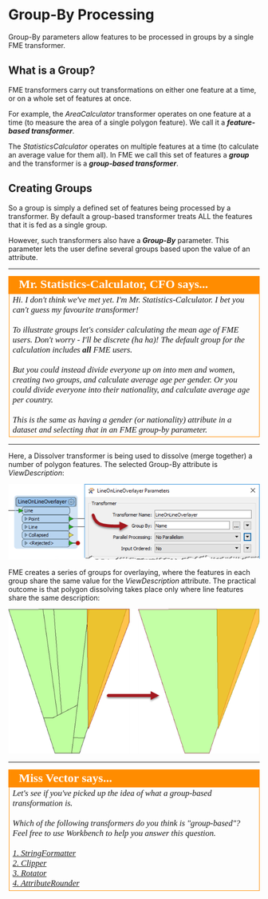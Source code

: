 # Group-By Processing #
Group-By parameters allow features to be processed in groups by a single FME transformer.


## What is a Group? ##
FME transformers carry out transformations on either one feature at a time, or on a whole set of features at once.

For example, the *AreaCalculator* transformer operates on one feature at a time (to measure the area of a single  polygon feature). We call it a ***feature-based transformer***.

The *StatisticsCalculator* operates on multiple features at a time (to calculate an average value for them all). In FME we call this set of features a ***group*** and the transformer is a ***group-based transformer***. 


## Creating Groups ##
So a group is simply a defined set of features being processed by a transformer. By default a group-based transformer treats ALL the features that it is fed as a single group.

However, such transformers also have a ***Group-By*** parameter. This parameter lets the user define several groups based upon the value of an attribute.

---

<!--Person X Says Section-->

<table style="border-spacing: 0px">
<tr>
<td style="vertical-align:middle;background-color:darkorange;border: 2px solid darkorange">
<i class="fa fa-quote-left fa-lg fa-pull-left fa-fw" style="color:white;padding-right: 12px;vertical-align:text-top"></i>
<span style="color:white;font-size:x-large;font-weight: bold;font-family:serif">Mr. Statistics-Calculator, CFO says...</span>
</td>
</tr>

<tr>
<td style="border: 1px solid darkorange">
<span style="font-family:serif; font-style:italic; font-size:larger">
Hi. I don't think we've met yet. I'm Mr. Statistics-Calculator. I bet you can't guess my favourite transformer!
<br><br>To illustrate groups let's consider calculating the mean age of FME users. Don't worry - I'll be discrete (ha ha)! The default group for the calculation includes <strong>all</strong> FME users.
<br><br>But you could instead divide everyone up on into men and women, creating two groups, and calculate average age per gender. Or you could divide everyone into their nationality, and calculate average age per country.
<br><br>This is the same as having a gender (or nationality) attribute in a dataset and selecting that in an FME group-by parameter.
</span>
</td>
</tr>
</table>

---

Here, a Dissolver transformer is being used to dissolve (merge together) a number of polygon features. The selected Group-By attribute is *ViewDescription*:

![](./Images/Img2.034.GroupByParameter.png)

FME creates a series of groups for overlaying, where the features in each group share the same value for the *ViewDescription* attribute. The practical outcome is that polygon dissolving takes place only where line features share the same description:

![](./Images/Img2.034b.GroupByResults.png)

---

<!--Person X Says Section-->

<table style="border-spacing: 0px">
<tr>
<td style="vertical-align:middle;background-color:darkorange;border: 2px solid darkorange">
<i class="fa fa-quote-left fa-lg fa-pull-left fa-fw" style="color:white;padding-right: 12px;vertical-align:text-top"></i>
<span style="color:white;font-size:x-large;font-weight: bold;font-family:serif">Miss Vector says...</span>
</td>
</tr>

<tr>
<td style="border: 1px solid darkorange">
<span style="font-family:serif; font-style:italic; font-size:larger">
Let's see if you've picked up the idea of what a group-based transformation is.
<br><br>Which of the following transformers do you think is "group-based"? Feel free to use Workbench to help you answer this question.
<br><br><a href="http://52.73.3.37/fmedatastreaming/Manual/QAResponse2017.fmw?chapter=2&question=4&answer=1&DestDataset_TEXTLINE=C%3A%5CFMEOutput%5CQAResponse.html">1. StringFormatter</a>
<br><a href="http://52.73.3.37/fmedatastreaming/Manual/QAResponse2017.fmw?chapter=2&question=4&answer=2&DestDataset_TEXTLINE=C%3A%5CFMEOutput%5CQAResponse.html">2. Clipper</a>
<br><a href="http://52.73.3.37/fmedatastreaming/Manual/QAResponse2017.fmw?chapter=2&question=4&answer=3&DestDataset_TEXTLINE=C%3A%5CFMEOutput%5CQAResponse.html">3. Rotator</a>
<br><a href="http://52.73.3.37/fmedatastreaming/Manual/QAResponse2017.fmw?chapter=2&question=4&answer=4&DestDataset_TEXTLINE=C%3A%5CFMEOutput%5CQAResponse.html">4. AttributeRounder</a>
</span>
</td>
</tr>
</table>